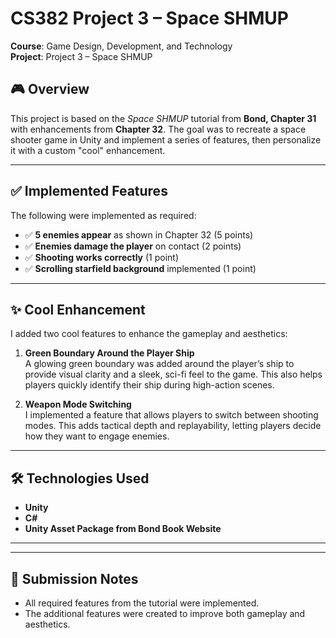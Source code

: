 # CS382 Project 3 – Space SHMUP

**Course**: Game Design, Development, and Technology  
**Project**: Project 3 – Space SHMUP   

## 🎮 Overview

This project is based on the *Space SHMUP* tutorial from **Bond, Chapter 31** with enhancements from **Chapter 32**. The goal was to recreate a space shooter game in Unity and implement a series of features, then personalize it with a custom "cool" enhancement.

---

## ✅ Implemented Features

The following were implemented as required:

- ✅ **5 enemies appear** as shown in Chapter 32 (5 points)
- ✅ **Enemies damage the player** on contact (2 points)
- ✅ **Shooting works correctly** (1 point)
- ✅ **Scrolling starfield background** implemented (1 point)

---

## ✨ Cool Enhancement

I added two cool features to enhance the gameplay and aesthetics:

1. **Green Boundary Around the Player Ship**  
   A glowing green boundary was added around the player’s ship to provide visual clarity and a sleek, sci-fi feel to the game. This also helps players quickly identify their ship during high-action scenes.

2. **Weapon Mode Switching**  
   I implemented a feature that allows players to switch between shooting modes. This adds tactical depth and replayability, letting players decide how they want to engage enemies.

---

## 🛠️ Technologies Used

- **Unity**
- **C#**
- **Unity Asset Package from Bond Book Website**

---

---

## 📁 Submission Notes


- All required features from the tutorial were implemented.
- The additional features were created to improve both gameplay and aesthetics.

